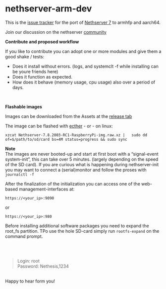 # nethserver-arm-dev

This is the [issue tracker](https://github.com/markVnl/nethserver-arm-dev/issues) for the port of [Nethserver 7](https://github.com/NethServer) to armhfp and aarch64. 

Join our discussion on the nethserver [community](http://community.nethserver.org)


**Contribute and proposed workflow**  

If you like to contribute you can adopt one or more modules and give them a good shake / tests:
* Does it install without errors. (logs, and systemclt -f while installing can be youre friends here)
* Does it function as expected.
* How does it behave (memory usage, cpu usage) also over a period of days.

</br>

**Flashable images**  

Images can be downloaded from the Assets at the [release tab](https://github.com/NethServer/arm-dev/releases)

The image can be flashed with [ecther](https://etcher.io/) - or - on linux:  

```
xzcat Nethserver-7.8.2003-RC1-RaspberryPi-img.raw.xz |   sudo dd of=$/path/to/sd/card bs=4M status=progress && sudo sync
````

**Note**  
The images are never booted-up and start at first boot with a “signal-event system-init”, this can take over 5 minutes. (largely depending on the speed of the SD card). If you are  curious what is happening during nethserver-init you may want to connect a (serial)monitor and follow the proses with `journalctl -f`

After the finalization of the initialization you can access one of the web-based management-interfaces at:

```
https://<your_ip>:9090
````

or 

```
https://<your_ip>:980
````

Before installing additional software packages you need to expand the root_fs partition. TPo use the hole SD-card simply run `rootfs-expand` on the command prompt.

</br>
</br>

>Login: root   
>Password: Nethesis,1234
 
</br>
 Happy to hear form you! 
</br>
</br>
</br> 
</br>
</br>


